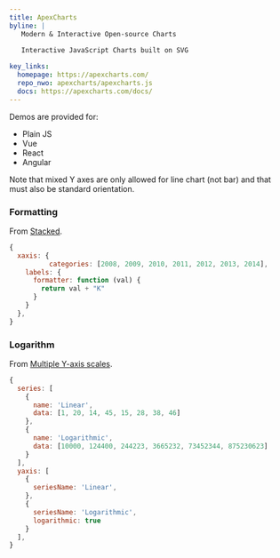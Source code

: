 ```yaml
---
title: ApexCharts
byline: |
   Modern & Interactive Open-source Charts
   
   Interactive JavaScript Charts built on SVG 

key_links:
  homepage: https://apexcharts.com/
  repo_nwo: apexcharts/apexcharts.js
  docs: https://apexcharts.com/docs/
---
```



Demos are provided for:

- Plain JS
- Vue
- React
- Angular

Note that mixed Y axes are only allowed for line chart (not bar) and that must also be standard orientation.

### Formatting

From [Stacked](https://apexcharts.com/javascript-chart-demos/bar-charts/stacked/).

```js
{
  xaxis: {
          categories: [2008, 2009, 2010, 2011, 2012, 2013, 2014],
    labels: {
      formatter: function (val) {
        return val + "K"
      }
    }
  },
}
```

### Logarithm

From [Multiple Y-axis scales](https://apexcharts.com/docs/chart-types/multiple-yaxis-scales/).

```js
{
  series: [
    {
      name: 'Linear',
      data: [1, 20, 14, 45, 15, 28, 38, 46]
    },
    {
      name: 'Logarithmic',
      data: [10000, 124400, 244223, 3665232, 73452344, 875230623]
    }
  ],
  yaxis: [
    {
      seriesName: 'Linear',
    },
    {
      seriesName: 'Logarithmic',
      logarithmic: true
    }
  ],
}
```
